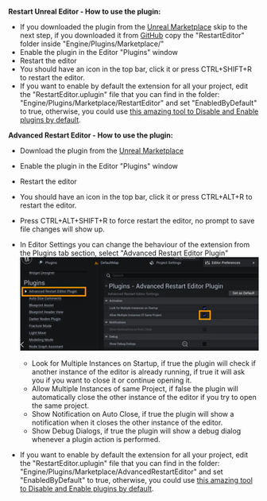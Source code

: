 **Restart Unreal Editor - How to use the plugin:**
- If you downloaded the plugin from the [Unreal Marketplace](https://marketplace-website-node-launcher-prod.ol.epicgames.com/ue/marketplace/en-US/product/restart-editor-01) skip to the next step, if you downloaded it from [GitHub](https://github.com/Ares9323/Restart-Unreal-Engine-Editor-Plugin/releases) copy the "RestartEditor" folder inside "Engine/Plugins/Marketplace/"
- Enable the plugin in the Editor "Plugins" window
- Restart the editor
- You should have an icon in the top bar, click it or press CTRL+SHIFT+R to restart the editor.
- If you want to enable by default the extension for all your project, edit the "RestartEditor.uplugin" file that you can find in the folder: "Engine/Plugins/Marketplace/RestartEditor" and set "EnabledByDefault" to true, otherwise, you could use [this amazing tool to Disable and Enable plugins by default](https://github.com/DarknessFX/UEPlugins_DisableDefault).

**Advanced Restart Editor - How to use the plugin:**
- Download the plugin from the [Unreal Marketplace](https://unrealengine.com/marketplace/en-US/product/dbe5d2a00fa541b2917ae5c987ff5d62)
- Enable the plugin in the Editor "Plugins" window
- Restart the editor
- You should have an icon in the top bar, click it or press CTRL+ALT+R to restart the editor.
- Press CTRL+ALT+SHIFT+R to force restart the editor, no prompt to save file changes will show up.
- In Editor Settings you can change the behaviour of the extension from the Plugins tab section, select "Advanced Restart Editor Plugin"
![SettingsImage](https://github.com/Ares9323/UEPluginsDocumentation/blob/master/AdvancedRestartEditor/Images/Settings.png)
  - Look for Multiple Instances on Startup, if true the plugin will check if another instance of the editor is already running, if true it will ask you if you want to close it or continue opening it.
  - Allow Multiple Instances of same Project, if false the plugin will automatically close the other instance of the editor if you try to open the same project.
  - Show Notification on Auto Close, if true the plugin will show a notification when it closes the other instance of the editor.
  - Show Debug Dialogs, if true the plugin will show a debug dialog whenever a plugin action is performed.

- If you want to enable by default the extension for all your project, edit the "RestartEditor.uplugin" file that you can find in the folder: "Engine/Plugins/Marketplace/AdvancedRestartEditor" and set "EnabledByDefault" to true, otherwise, you could use [this amazing tool to Disable and Enable plugins by default](https://github.com/DarknessFX/UEPlugins_DisableDefault).



